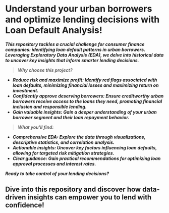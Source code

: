 # Understand your urban borrowers and optimize lending decisions with Loan Default Analysis!

___This repository tackles a crucial challenge for consumer finance companies: identifying loan default patterns in urban borrowers. Leveraging Exploratory Data Analysis (EDA), we delve into historical data to uncover key insights that inform smarter lending decisions.___

> ___Why choose this project?___

- ___Reduce risk and maximize profit: Identify red flags associated with loan defaults, minimizing financial losses and maximizing return on investment.___
- ___Confidently approve deserving borrowers: Ensure creditworthy urban borrowers receive access to the loans they need, promoting financial inclusion and responsible lending.___
- ___Gain valuable insights: Gain a deeper understanding of your urban borrower segment and their loan repayment behavior.___

> ___What you'll find:___

- ___Comprehensive EDA: Explore the data through visualizations, descriptive statistics, and correlation analysis.___
- ___Actionable insights: Uncover key factors influencing loan defaults, allowing for targeted risk mitigation strategies.___
- ___Clear guidance: Gain practical recommendations for optimizing loan approval processes and interest rates.___

___Ready to take control of your lending decisions?___

## Dive into this repository and discover how data-driven insights can empower you to lend with confidence!
